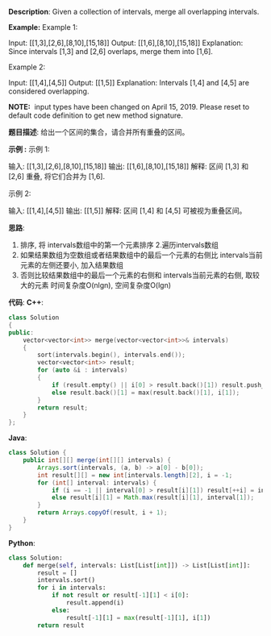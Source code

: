 __Description__:
Given a collection of intervals, merge all overlapping intervals.

__Example:__
Example 1:

Input: [[1,3],[2,6],[8,10],[15,18]]
Output: [[1,6],[8,10],[15,18]]
Explanation: Since intervals [1,3] and [2,6] overlaps, merge them into [1,6].

Example 2:

Input: [[1,4],[4,5]]
Output: [[1,5]]
Explanation: Intervals [1,4] and [4,5] are considered overlapping.

__NOTE:__
 input types have been changed on April 15, 2019. Please reset to default code definition to get new method signature.

__题目描述__:
给出一个区间的集合，请合并所有重叠的区间。

__示例 :__
示例 1:

输入: [[1,3],[2,6],[8,10],[15,18]]
输出: [[1,6],[8,10],[15,18]]
解释: 区间 [1,3] 和 [2,6] 重叠, 将它们合并为 [1,6].

示例 2:

输入: [[1,4],[4,5]]
输出: [[1,5]]
解释: 区间 [1,4] 和 [4,5] 可被视为重叠区间。

__思路__:
1. 排序, 将 intervals数组中的第一个元素排序
2.遍历intervals数组 
3. 如果结果数组为空数组或者结果数组中的最后一个元素的右侧比 intervals当前元素的左侧还要小, 加入结果数组
4. 否则比较结果数组中的最后一个元素的右侧和 intervals当前元素的右侧, 取较大的元素
时间复杂度O(nlgn), 空间复杂度O(lgn)

__代码__:
__C++__:
```C++
class Solution 
{
public:
    vector<vector<int>> merge(vector<vector<int>>& intervals) 
    {
        sort(intervals.begin(), intervals.end());
        vector<vector<int>> result;
        for (auto &i : intervals)
        {
            if (result.empty() || i[0] > result.back()[1]) result.push_back(i);
            else result.back()[1] = max(result.back()[1], i[1]);
        }
        return result;
    }
};
```

__Java__:
```Java
class Solution {
    public int[][] merge(int[][] intervals) {
        Arrays.sort(intervals, (a, b) -> a[0] - b[0]);
        int result[][] = new int[intervals.length][2], i = -1;
        for (int[] interval: intervals) {
            if (i == -1 || interval[0] > result[i][1]) result[++i] = interval;
            else result[i][1] = Math.max(result[i][1], interval[1]);
        }
        return Arrays.copyOf(result, i + 1);
    }
}
```

__Python__:
```Python
class Solution:
    def merge(self, intervals: List[List[int]]) -> List[List[int]]:
        result = []
        intervals.sort()
        for i in intervals:
            if not result or result[-1][1] < i[0]:
                result.append(i)
            else:
                result[-1][1] = max(result[-1][1], i[1])
        return result
```